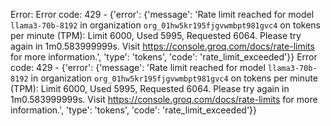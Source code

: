 Error: Error code: 429 - {'error': {'message': 'Rate limit reached for model `llama3-70b-8192` in organization `org_01hw5kr195fjgvwmbpt981gvc4` on tokens per minute (TPM): Limit 6000, Used 5995, Requested 6064. Please try again in 1m0.583999999s. Visit https://console.groq.com/docs/rate-limits for more information.', 'type': 'tokens', 'code': 'rate_limit_exceeded'}}
Error code: 429 - {'error': {'message': 'Rate limit reached for model `llama3-70b-8192` in organization `org_01hw5kr195fjgvwmbpt981gvc4` on tokens per minute (TPM): Limit 6000, Used 5995, Requested 6064. Please try again in 1m0.583999999s. Visit https://console.groq.com/docs/rate-limits for more information.', 'type': 'tokens', 'code': 'rate_limit_exceeded'}}
